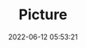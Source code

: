 ---
weight: 1
images:
- /images/edited/15.jpeg
title: Picture
date: 2022-06-12 05:53:21
tags:
- luminar
- work
---